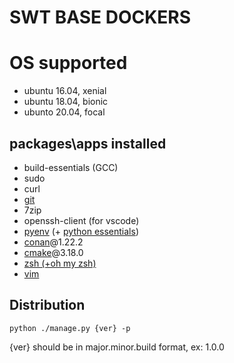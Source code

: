 # SWT BASE DOCKERS

# OS supported
- ubuntu 16.04, xenial
- ubuntu 18.04, bionic
- ubunto 20.04, focal

## packages\apps installed
- build-essentials (GCC)
- sudo
- curl
- [git](https://git-scm.com/)
- 7zip
- openssh-client (for vscode)
- [pyenv](https://github.com/pyenv/pyenv) (+ [python essentials](https://github.com/pyenv/pyenv/wiki/Common-build-problems))
- [conan](https://conan.io/)@1.22.2
- [cmake](https://cmake.org/)@3.18.0
- [zsh (+oh my zsh)](https://ohmyz.sh/)
- [vim](https://www.vim.org/) 

## Distribution
```
python ./manage.py {ver} -p
```
{ver} should be in major.minor.build format, ex: 1.0.0
